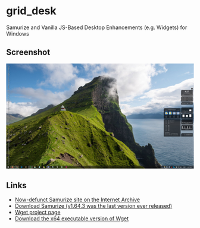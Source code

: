 # grid_desk
Samurize and Vanilla JS-Based Desktop Enhancements (e.g. Widgets) for Windows

## Screenshot

![](https://raw.githubusercontent.com/iamgrid/grid_desk/master/grid_desk_screenie.jpg)

## Links

* [Now-defunct Samurize site on the Internet Archive](https://web.archive.org/web/20160305002349/http://www.samurize.com/modules/news/)
* [Download Samurize (v1.64.3 was the last version ever released)](https://duckduckgo.com/?q=download+samurize)
* [Wget project page](https://www.gnu.org/software/wget/)
* [Download the x64 executable version of Wget](https://eternallybored.org/misc/wget/)